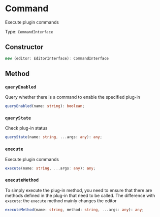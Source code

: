 # Command

Execute plugin commands

Type: `CommandInterface`

## Constructor

```ts
new (editor: EditorInterface): CommandInterface
```

## Method

### `queryEnabled`

Query whether there is a command to enable the specified plug-in

```ts
queryEnabled(name: string): boolean;
```

### `queryState`

Check plug-in status

```ts
queryState(name: string, ...args: any): any;
```

### `execute`

Execute plugin commands

```ts
execute(name: string, ...args: any): any;
```

### `executeMethod`

To simply execute the plug-in method, you need to ensure that there are methods defined in the plug-in that need to be called. The difference with `execute`: the `execute` method mainly changes the editor

```ts
executeMethod(name: string, method: string, ...args: any): any;
```
